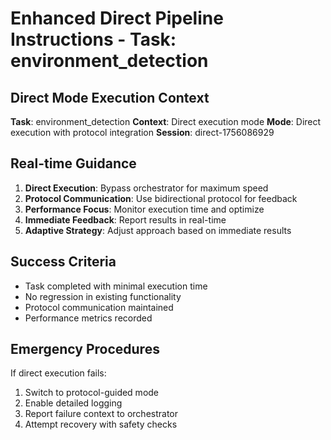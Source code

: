 # Enhanced Direct Pipeline Instructions - Task: environment_detection

## Direct Mode Execution Context
**Task**: environment_detection
**Context**: Direct execution mode
**Mode**: Direct execution with protocol integration
**Session**: direct-1756086929

## Real-time Guidance
1. **Direct Execution**: Bypass orchestrator for maximum speed
2. **Protocol Communication**: Use bidirectional protocol for feedback
3. **Performance Focus**: Monitor execution time and optimize
4. **Immediate Feedback**: Report results in real-time
5. **Adaptive Strategy**: Adjust approach based on immediate results

## Success Criteria
- Task completed with minimal execution time
- No regression in existing functionality
- Protocol communication maintained
- Performance metrics recorded

## Emergency Procedures
If direct execution fails:
1. Switch to protocol-guided mode
2. Enable detailed logging
3. Report failure context to orchestrator
4. Attempt recovery with safety checks
